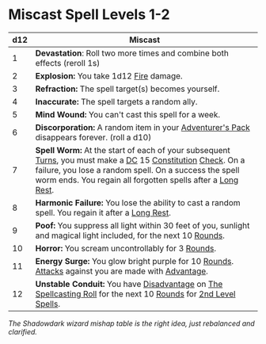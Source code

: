 # Miscast Spell Levels 1-2

| d12 | Miscast                                                                                                                                                                                                                                                                                                                                                                                                                                                         |
| --- | --------------------------------------------------------------------------------------------------------------------------------------------------------------------------------------------------------------------------------------------------------------------------------------------------------------------------------------------------------------------------------------------------------------------------------------------------------------- |
| 1   | **Devastation**: Roll two more times and combine both effects (reroll 1s)                                                                                                                                                                                                                                                                                                                                                                                       |
| 2   | **Explosion:** You take 1d12 [Fire](../../Damage%20Types/Fire.md) damage.                                                                                                                                                                                                                                                                                                                                                                                       |
| 3   | **Refraction:** The spell target(s) becomes yourself.                                                                                                                                                                                                                                                                                                                                                                                                           |
| 4   | **Inaccurate:** The spell targets a random ally.                                                                                                                                                                                                                                                                                                                                                                                                                |
| 5   | **Mind Wound:** You can't cast this spell for a week.                                                                                                                                                                                                                                                                                                                                                                                                           |
| 6   | **Discorporation:** A random item in your [Adventurer's Pack](../../Items/Individual%20Item%20Cards/Gear/100%20Coins/Adventurer's%20Pack.md) disappears forever. (roll a d10)                                                                                                                                                                                                                                                                                   |
| 7   | **Spell Worm:** At the start of each of your subsequent [Turns](../../Game%20Procedures/Turn.md), you must make a [DC](../../Game%20Procedures/DC.md) 15 [Constitution](../../Player%20Characters/Chosen%20Statistics/Constitution.md) [Check](../../Game%20Procedures/Check.md). On a failure, you lose a random spell. On a success the spell worm ends. You regain all forgotten spells after a [Long Rest](../../Game%20Procedures/Resting.md#Long%20Rest). |
| 8   | **Harmonic Failure:** You lose the ability to cast a random spell. You regain it after a [Long Rest](../../Game%20Procedures/Resting.md#Long%20Rest).                                                                                                                                                                                                                                                                                                           |
| 9   | **Poof:** You suppress all light within 30 feet of you, sunlight and magical light included, for the next 10 [Rounds](../../Game%20Procedures/Round.md).                                                                                                                                                                                                                                                                                                        |
| 10  | **Horror:** You scream uncontrollably for 3 [Rounds](../../Game%20Procedures/Round.md).                                                                                                                                                                                                                                                                                                                                                                         |
| 11  | **Energy Surge:** You glow bright purple for 10 [Rounds](../../Game%20Procedures/Round.md). [Attacks](../../Game%20Procedures/Attack.md) against you are made with [Advantage](../../Game%20Procedures/Dice%20Rolls/Advantage.md).                                                                                                                                                                                                                              |
| 12  | **Unstable Conduit:** You have [Disadvantage](../../Game%20Procedures/Dice%20Rolls/Disadvantage.md) on [The Spellcasting Roll](../Spellcasting.md#The%20Spellcasting%20Roll) for the next 10 [Rounds](../../Game%20Procedures/Round.md) for [2nd Level Spells](../Spells/Mythril%20Spells/Level%202/2nd%20Level%20Spells.md).                                                                                                                                   |

*The Shadowdark wizard mishap table is the right idea, just rebalanced and clarified.*
